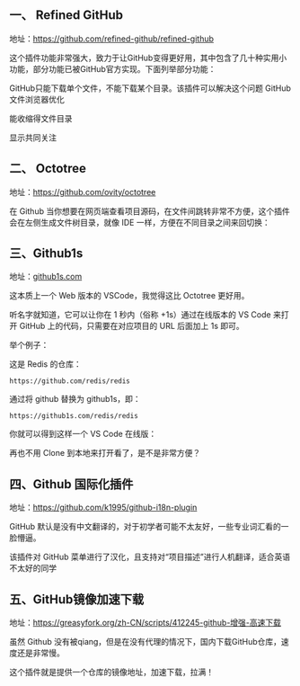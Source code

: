 ## 一、 Refined GitHub

地址：https://github.com/refined-github/refined-github

这个插件功能非常强大，致力于让GitHub变得更好用，其中包含了几十种实用小功能，部分功能已被GitHub官方实现。下面列举部分功能：

GitHub只能下载单个文件，不能下载某个目录。该插件可以解决这个问题
GitHub文件浏览器优化

能收缩得文件目录

显示共同关注

## 二、 Octotree
地址：https://github.com/ovity/octotree

在 Github 当你想要在网页端查看项目源码，在文件间跳转非常不方便，这个插件会在左侧生成文件树目录，就像 IDE 一样，方便在不同目录之间来回切换：

## 三、Github1s
地址：[github1s.com](github1s.com)

这本质上一个 Web 版本的 VSCode，我觉得这比 Octotree 更好用。

听名字就知道，它可以让你在 1 秒内（俗称 +1s）通过在线版本的 VS Code 来打开 GitHub 上的代码，只需要在对应项目的 URL 后面加上 1s 即可。

举个例子：

这是 Redis 的仓库：

```
https://github.com/redis/redis
```

通过将 github 替换为 github1s，即：

```
https://github1s.com/redis/redis
```

你就可以得到这样一个 VS Code 在线版：

再也不用 Clone 到本地来打开看了，是不是非常方便？

## 四、Github 国际化插件
地址：https://github.com/k1995/github-i18n-plugin

GitHub 默认是没有中文翻译的，对于初学者可能不太友好，一些专业词汇看的一脸懵逼。

该插件对 GitHub 菜单进行了汉化，且支持对“项目描述”进行人机翻译，适合英语不太好的同学

## 五、GitHub镜像加速下载

地址：https://greasyfork.org/zh-CN/scripts/412245-github-增强-高速下载

虽然 Github 没有被qiang，但是在没有代理的情况下，国内下载GitHub仓库，速度还是非常慢。

这个插件就是提供一个仓库的镜像地址，加速下载，拉满！

